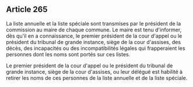 Article 265
----
La liste annuelle et la liste spéciale sont transmises par le président de la
commission au maire de chaque commune. Le maire est tenu d'informer, dès qu'il
en a connaissance, le premier président de la cour d'appel ou le président du
tribunal de grande instance, siège de la cour d'assises, des décès, des
incapacités ou des incompatibilités légales qui frapperaient les personnes dont
les noms sont portés sur ces listes.

Le premier président de la cour d'appel ou le président du tribunal de grande
instance, siège de la cour d'assises, ou leur délégué est habilité à retirer les
noms de ces personnes de la liste annuelle et de la liste spéciale.
